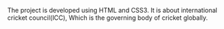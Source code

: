 The project is developed using HTML and CSS3.
It is about international cricket council(ICC), Which is the governing body of cricket globally.
